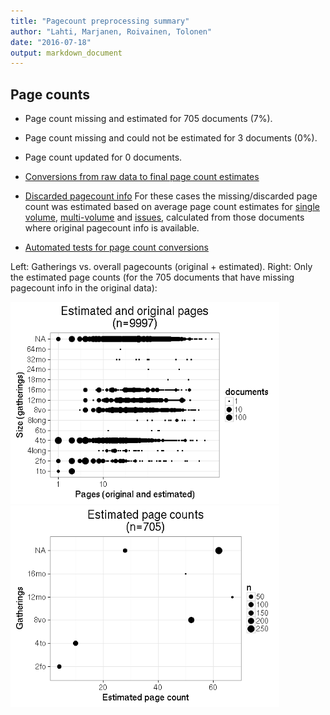 ```yaml
---
title: "Pagecount preprocessing summary"
author: "Lahti, Marjanen, Roivainen, Tolonen"
date: "2016-07-18"
output: markdown_document
---
```





## Page counts

  * Page count missing and estimated for 705 documents (7%).

  * Page count missing and could not be estimated for 3 documents (0%).

  * Page count updated for 0 documents.
  
  * [Conversions from raw data to final page count estimates](output.tables/pagecount_conversion_nontrivial.csv)

<!--[Page conversions from raw data to final page count estimates with volume info](output.tables/page_conversion_table_full.csv)-->

  * [Discarded pagecount info](output.tables/pagecount_discarded.csv) For these cases the missing/discarded page count was estimated based on average page count estimates for [single volume](mean_pagecounts_singlevol.csv), [multi-volume](mean_pagecounts_multivol.csv) and [issues](mean_pagecounts_issue.csv), calculated from those documents where original pagecount info is available.

  * [Automated tests for page count conversions](https://github.com/rOpenGov/bibliographica/blob/master/inst/extdata/tests_polish_physical_extent.csv)


Left: Gatherings vs. overall pagecounts (original + estimated). Right: Only the estimated page counts (for the 705 documents that have missing pagecount info in the original data):

<img src="figure/pagecount-size-estimated-1.png" title="plot of chunk size-estimated" alt="plot of chunk size-estimated" width="430px" /><img src="figure/pagecount-size-estimated-2.png" title="plot of chunk size-estimated" alt="plot of chunk size-estimated" width="430px" />


<!--

## Average page counts (only works in CERL now)

Multi-volume documents average page counts are given per volume.


|doc.dimension | mean.pages.singlevol| median.pages.singlevol| n.singlevol|mean.pages.multivol |median.pages.multivol | n.multivol| mean.pages.issue| median.pages.issue| n.issue|
|:-------------|--------------------:|----------------------:|-----------:|:-------------------|:---------------------|----------:|----------------:|------------------:|-------:|
|2fo           |                16.47|                    4.0|         477|NA                  |NA                    |         NA|                4|                  4|      48|
|4long         |                75.06|                   26.0|          32|NA                  |NA                    |         NA|               NA|                 NA|      NA|
|4to           |                28.79|                   10.0|        2156|NA                  |NA                    |         NA|               10|                 10|      24|
|6to           |               119.50|                  144.5|           4|NA                  |NA                    |         NA|               NA|                 NA|      NA|
|8long         |               396.67|                  377.5|          12|NA                  |NA                    |         NA|               NA|                 NA|      NA|
|8vo           |               108.93|                   52.0|        1133|NA                  |NA                    |         NA|               52|                 52|      29|
|12mo          |               109.33|                   67.0|         475|NA                  |NA                    |         NA|               NA|                 NA|      NA|
|16mo          |                96.26|                   50.0|         239|NA                  |NA                    |         NA|               NA|                 NA|      NA|
|18mo          |               535.00|                  535.0|           2|NA                  |NA                    |         NA|               NA|                 NA|      NA|
|24mo          |               299.50|                  299.5|           2|NA                  |NA                    |         NA|               NA|                 NA|      NA|
|32mo          |               269.67|                   96.0|           9|NA                  |NA                    |         NA|               NA|                 NA|      NA|
|64mo          |                24.00|                   24.0|           1|NA                  |NA                    |         NA|               NA|                 NA|      NA|
|NA            |               108.48|                   62.0|        5391|NA                  |NA                    |         NA|               28|                 28|      44|

![plot of chunk size-pagecountsmulti2](figure/pagecount-size-pagecountsmulti2-1.png)

-->
